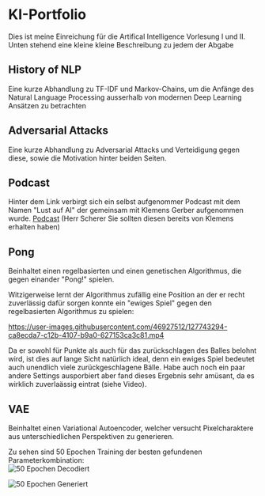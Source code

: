 # KI-Portfolio

Dies ist meine Einreichung für die Artifical Intelligence Vorlesung I und II. Unten stehend eine kleine kleine Beschreibung zu jedem der Abgabe

## History of NLP

Eine kurze Abhandlung zu TF-IDF und Markov-Chains, um die Anfänge des Natural Language Processing ausserhalb von modernen Deep Learning Ansätzen zu betrachten

## Adversarial Attacks

Eine kurze Abhandlung zu Adversarial Attacks und Verteidigung gegen diese, sowie die Motivation hinter beiden Seiten.

## Podcast
Hinter dem Link verbirgt sich ein selbst aufgenommer Podcast mit dem Namen "Lust auf AI" der gemeinsam mit Klemens Gerber aufgenommen wurde.
[Podcast](https://github.com/FatManWalking/learning_ai/blob/a8a71d28b24ca0a7a901540c9a6476a53048db8b/Lust%20auf%20AI.mp3)
(Herr Scherer Sie sollten diesen bereits von Klemens erhalten haben)

## Pong

Beinhaltet einen regelbasierten und einen genetischen Algorithmus, die gegen einander "Pong!" spielen.

Witzigerweise lernt der Algorithmus zufällig eine Position an der er recht zuverlässig dafür sorgen konnte ein "ewiges Spiel" gegen den regelbasierten Algorithmus zu spielen:


https://user-images.githubusercontent.com/46927512/127743294-ca8ecda7-c12b-4107-b9a0-627153ca3c81.mp4



Da er sowohl für Punkte als auch für das zurückschlagen des Balles belohnt wird, ist dies auf lange Sicht natürlich ideal, denn ein ewiges Spiel bedeutet auch unendlich viele zurückgeschlagene Bälle. Habe auch noch ein paar andere Settings ausporbiert aber fand dieses Ergebnis sehr amüsant, da es wirklich zuverlaässig eintrat (siehe Video).


## VAE

Beinhaltet einen Variational Autoencoder, welcher versucht Pixelcharaktere aus unterschiedlichen Perspektiven zu generieren.

Zu sehen sind 50 Epochen Training der besten gefundenen Parameterkombination:\
![50 Epochen Decodiert](https://user-images.githubusercontent.com/46927512/127742783-0aa6c997-865d-46a9-a5e2-3720251c48f2.png)

![50 Epochen Generiert](https://user-images.githubusercontent.com/46927512/127742757-155c6d05-3edd-446e-af3c-a0e3c54ca751.png)




